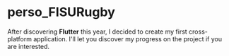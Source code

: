 # perso_FISURugby
After discovering __Flutter__ this year, I decided to create my first cross-platform application. I'll let you discover my progress on the project if you are interested. 
